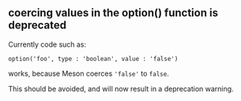 ## coercing values in the option() function is deprecated

Currently code such as:
```meson
option('foo', type : 'boolean', value : 'false')
```
works, because Meson coerces `'false'` to `false`.

This should be avoided, and will now result in a deprecation warning.
